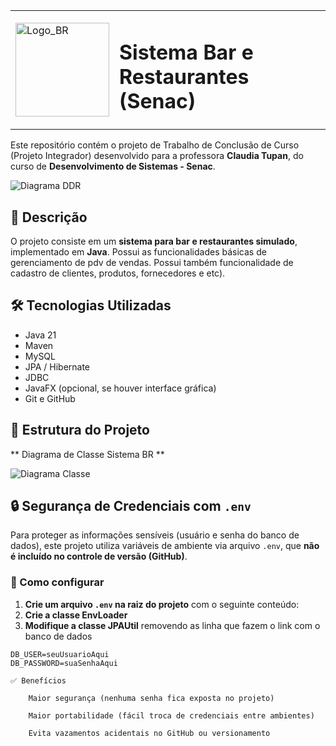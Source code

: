 <table>
  <tr>
    <td>
      <img src="https://github.com/dmm76/tcc_senac/blob/main/src/main/java/util/images/BR_Sistema_LOGO2.png?raw=true" alt="Logo_BR" width="150">
    </td>
    <td>
      <h1>Sistema Bar e Restaurantes (Senac)</h1>
    </td>
  </tr>
</table>

Este repositório contém o projeto de Trabalho de Conclusão de Curso (Projeto Integrador) desenvolvido para a professora **Claudia Tupan**, do curso de **Desenvolvimento de Sistemas - Senac**.

![Diagrama DDR](https://github.com/dmm76/tcc_senac/blob/main/src/main/java/util/images/ddr-banco.png?raw=true)


## 📌 Descrição

O projeto consiste em um **sistema para bar e restaurantes simulado**, implementado em **Java**.
Possui as funcionalidades básicas de gerenciamento de pdv de vendas.
Possui também funcionalidade de cadastro de clientes, produtos, fornecedores e etc).

## 🛠️ Tecnologias Utilizadas

- Java 21
- Maven
- MySQL
- JPA / Hibernate
- JDBC
- JavaFX (opcional, se houver interface gráfica)
- Git e GitHub

## 📁 Estrutura do Projeto

** Diagrama de Classe Sistema BR **

![Diagrama Classe](https://github.com/dmm76/tcc_senac/blob/main/src/main/java/util/images/diagrama_de_classe_sistema_br.png?raw=true)

## 🔒 Segurança de Credenciais com `.env`

Para proteger as informações sensíveis (usuário e senha do banco de dados), este projeto utiliza variáveis de ambiente via arquivo `.env`, que **não é incluído no controle de versão (GitHub)**.

### 📌 Como configurar

1. **Crie um arquivo `.env` na raiz do projeto** com o seguinte conteúdo:
2. **Crie a classe EnvLoader**
3. **Modifique a classe JPAUtil** removendo as linha que fazem o link com o banco de dados
```env
DB_USER=seuUsuarioAqui
DB_PASSWORD=suaSenhaAqui

✅ Benefícios

    Maior segurança (nenhuma senha fica exposta no projeto)

    Maior portabilidade (fácil troca de credenciais entre ambientes)

    Evita vazamentos acidentais no GitHub ou versionamento

